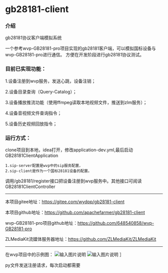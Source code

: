 # gb28181-client

### 介绍
gb28181协议客户端模拟系统

一个参考wvp-GB28181-pro项目实现的gb28181客户端，可以模拟国标设备与wvp-GB28181-pro进行通信。
方便在开发阶段进行gb28181协议测试。

### 目前已实现功能：

1.设备注册到wvp服务，发送心跳，设备注销；

2.设备目录查询（Query-Catalog）；

3.设备播放推流功能（使用ffmpeg读取本地视频文件，推送到zlm服务）；

4.设备音视频文件查询指令；

5.设备历史视频回放指令；

### 运行方式：

clone项目到本地，idea打开，修改application-dev.yml,最后启动GB28181ClientApplication

    1.sip-server配置是wvp中的sip服务配置，
    2.sip-client是作为一个国标28181设备的配置。

调用/gb28181/register接口把设备注册到wvp服务中。其他接口可阅读GB28181ClientController

---
本项目gitee地址：https://gitee.com/wydpp/gb28181-client

本项目github地址：https://github.com/apachefarmer/gb28181-client

wvp-GB28181-pro项目github地址：https://github.com/648540858/wvp-GB28181-pro

ZLMediaKit流媒体服务器地址：https://github.com/ZLMediaKit/ZLMediaKit

---
在wvp项目中的示例图：
![输入图片说明](src/main/resources/device/%E5%BE%AE%E4%BF%A1%E6%88%AA%E5%9B%BE_20211208112700.png)
![输入图片说明](src/main/resources/device/%E5%BE%AE%E4%BF%A1%E6%88%AA%E5%9B%BE_20211208112726.png)
］



py文件发送注册请求，每次启动都需要